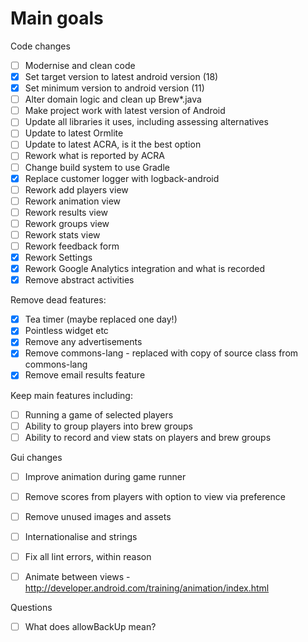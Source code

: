 Main goals
==========

Code changes
- [ ] Modernise and clean code
- [x] Set target version to latest android version (18)
- [x] Set minimum version to android version (11)
- [ ] Alter domain logic and clean up Brew*.java 
- [ ] Make project work with latest version of Android
- [ ] Update all libraries it uses, including assessing alternatives
- [ ] Update to latest Ormlite
- [ ] Update to latest ACRA, is it the best option
- [ ] Rework what is reported by ACRA
- [ ] Change build system to use Gradle
- [x] Replace customer logger with logback-android
- [ ] Rework add players view
- [ ] Rework animation view
- [ ] Rework results view
- [ ] Rework groups view
- [ ] Rework stats view
- [ ] Rework feedback form
- [x] Rework Settings
- [x] Rework Google Analytics integration and what is recorded
- [x] Remove abstract activities  

Remove dead features:
- [x] Tea timer (maybe replaced one day!)
- [x] Pointless widget etc
- [x] Remove any advertisements
- [x] Remove commons-lang - replaced with copy of source class from commons-lang
- [x] Remove email results feature

Keep main features including:
- [ ] Running a game of selected players
- [ ] Ability to group players into brew groups
- [ ] Ability to record and view stats on players and brew groups

Gui changes
- [ ] Improve animation during game runner
- [ ] Remove scores from players with option to view via preference
- [ ] Remove unused images and assets
- [ ] Internationalise and strings
- [ ] Fix all lint errors, within reason
- [ ] Animate between views - http://developer.android.com/training/animation/index.html


Questions
- [ ] What does allowBackUp mean?

